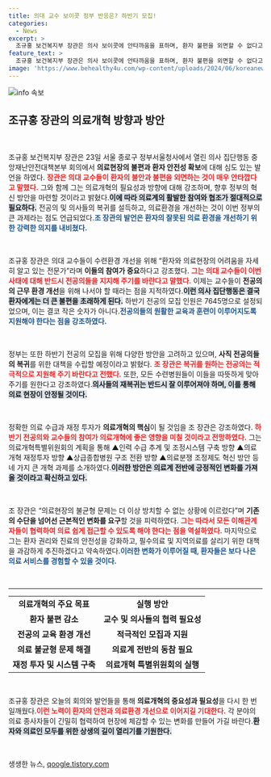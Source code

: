 ```yaml
---
title: 의대 교수 보이콧 정부 반응은? 하반기 모집!
categories:
  - News
excerpt: >
  조규홍 보건복지부 장관은 의사 보이콧에 안타까움을 표하며, 환자 불편을 외면할 수 없다고 강조했다. 하반기 전공의 모집을 위한 구체적 로드맵도 제시하며, 의료개혁을 위한 혁신 방안을 착수하겠다고 발표했다.
feature_text: >
  조규홍 보건복지부 장관은 의사 보이콧에 안타까움을 표하며, 환자 불편을 외면할 수 없다고 강조했다. 하반기 전공의 모집을 위한 구체적 로드맵도 제시하며, 의료개혁을 위한 혁신 방안을 착수하겠다고 발표했다.
image: 'https://www.behealthy4u.com/wp-content/uploads/2024/06/koreanews.jpg'
---
```


<p><img src="https://www.behealthy4u.com/wp-content/uploads/2024/06/koreanews.jpg" alt="info 속보" /></p>

<h2 data-ke-size="size26">조규홍 장관의 의료개혁 방향과 방안</h2>

<p data-ke-size="size16">&nbsp;</p>

<p>조규홍 보건복지부 장관은 23일 서울 종로구 정부서울청사에서 열린 의사 집단행동 중앙재난안전대책본부 회의에서 <strong>의료현장의 불편과 환자 안전성 확보</strong>에 대해 심도 있는 발언을 하였다. <b><span style="color: #ee2323;">장관은 의대 교수들이 환자의 불안과 불편을 외면하는 것이 매우 안타깝다고 말했다.</span></b> 그와 함께 그는 의료개혁의 필요성과 방향에 대해 강조하며, 향후 정부의 혁신 방안을 마련할 것이라고 밝혔다.<b><span style="background-color: #21538527;">이에 따라 의료계의 활발한 참여와 협조가 절대적으로 필요하다.</span></b> 전공의 및 의사들의 복귀를 설득하고, 의료환경을 개선하는 것이 이번 정부의 큰 과제라는 점도 언급되었다.<b><span style="color: #1a5490;">조 장관의 발언은 환자의 잘못된 의료 환경을 개선하기 위한 강력한 의지를 내비쳤다.</span></b></p>

<p data-ke-size="size16">&nbsp;</p>

<p>조규홍 장관은 의대 교수들이 수련환경 개선을 위해 “환자와 의료현장의 어려움을 자세히 알고 있는 전문가”라며 <strong>이들의 참여가 중요</strong>하다고 강조했다. <b><span style="color: #ee2323;">그는 의대 교수들이 이번 사태에 대해 반드시 전공의들을 지지해 주기를 바란다고 말했다.</span></b> 이제는 교수들이 <strong>전공의의 근무 환경 개선</strong>을 위해 나서야 할 때라는 점을 지적하였다.<b><span style="background-color: #21538527;">이런 의사 집단행동은 결국 환자에게는 더 큰 불편을 초래하게 된다.</span></b> 하반기 전공의 모집 인원은 7645명으로 설정되었으며, 이는 결코 작은 숫자가 아니다.<b><span style="color: #1a5490;">전공의들의 원활한 교육과 훈련이 이루어지도록 지원해야 한다는 점을 강조하였다.</span></b></p>

<p data-ke-size="size16">&nbsp;</p>

<p>정부는 또한 하반기 전공의 모집을 위해 다양한 방안을 고려하고 있으며, <strong>사직 전공의들의 복귀</strong>를 위한 대책을 수립할 예정이라고 밝혔다. <b><span style="color: #ee2323;">조 장관은 복귀를 원하는 전공의는 적극적으로 지원해 주기 바란다고 전했다.</span></b> 또한, 모든 수련병원들이 이들을 따뜻하게 맞아주기를 원한다고 강조하였다.<b><span style="background-color: #21538527;">의사들의 재복귀는 반드시 잘 이루어져야 하며, 이를 통해 의료 현장이 안정될 것이다.</span></b> </p>

<p data-ke-size="size16">&nbsp;</p>

<p>정확한 의료 수급과 재정 투자가 <strong>의료개혁의 핵심</strong>이 될 것임을 조 장관은 강조하였다. <b><span style="color: #ee2323;">하반기 전공의와 교수들의 참여가 의료개혁에 좋은 영향을 미칠 것이라고 전망하였다.</span></b> 그는 의료개혁특별위원회의 계획을 통해 ▲인력 수급 추계 및 조정시스템 구축 방향 ▲의료개혁 재정투자 방향 ▲상급종합병원 구조 전환 방향 ▲의료분쟁 조정제도 혁신 방안 등 네 가지 큰 개혁 과제를 소개하였다.<b><span style="background-color: #21538527;">이러한 방안은 의료계 전반에 긍정적인 변화를 가져올 것이라고 확신하고 있다.</span></b> </p>

<p data-ke-size="size16">&nbsp;</p>

<p>조 장관은 “의료현장의 불균형 문제는 더 이상 방치할 수 없는 상황에 이르렀다”며 <strong>기존의 수단을 넘어선 근본적인 변화를 요구</strong>할 것을 피력하였다. <b><span style="color: #ee2323;">그는 따라서 모든 이해관계자들이 협력하여 의료 쉽게 접근할 수 있도록 해야 한다는 점을 역설하였다.</span></b> 마지막으로 그는 환자 권리와 진료의 안전성을 강화하고, 필수의료 및 지역의료를 살리기 위한 대책을 과감하게 추진하겠다고 약속하였다.<b><span style="color: #1a5490;">이러한 변화가 이루어질 때, 환자들은 보다 나은 의료 서비스를 경험할 수 있을 것이다.</span></b></p>

<p data-ke-size="size16">&nbsp;</p>

<hr/>

<table style="width: 100%; border-collapse: collapse; margin: 0; padding: 0;">
    <tr>
        <td style="text-align: center; height: 17px;"><b>의료개혁의 주요 목표</b></td>
        <td style="text-align: center; height: 17px;"><b>실행 방안</b></td>
    </tr>
    <tr>
        <td style="text-align: center; height: 17px;"><b>환자 불편 감소</b></td>
        <td style="text-align: center; height: 17px;"><b>교수 및 의사들의 협력 필요성</b></td>
    </tr>
    <tr>
        <td style="text-align: center; height: 17px;"><b>전공의 교육 환경 개선</b></td>
        <td style="text-align: center; height: 17px;"><b>적극적인 모집과 지원</b></td>
    </tr>
    <tr>
        <td style="text-align: center; height: 17px;"><b>의료 불균형 문제 해결</b></td>
        <td style="text-align: center; height: 17px;"><b>의료계 전반의 동참 필요</b></td>
    </tr>
    <tr>
        <td style="text-align: center; height: 17px;"><b>재정 투자 및 시스템 구축</b></td>
        <td style="text-align: center; height: 17px;"><b>의료개혁 특별위원회의 실행</b></td>
    </tr>
</table>

<p data-ke-size="size16">&nbsp;</p>

<p>조규홍 장관은 오늘의 회의와 발언들을 통해 <strong>의료개혁의 중요성과 필요성</strong>을 다시 한 번 일깨웠다.<b><span style="color: #ee2323;">이런 노력이 환자의 안전과 의료환경 개선으로 이어지길 기대한다.</span></b> 각 분야의 의료 종사자들이 긴밀히 협력하여 현장에 체감할 수 있는 변화를 만들어 가길 바란다.<b><span style="background-color: #21538527;">환자와 의료인 모두를 위한 상생의 길이 열리기를 기원한다.</span></b> </p>

<p data-ke-size="size16">&nbsp;</p>
생생한 뉴스, <a href="https://qoogle.tistory.com" rel="dofollow">qoogle.tistory.com</a>


